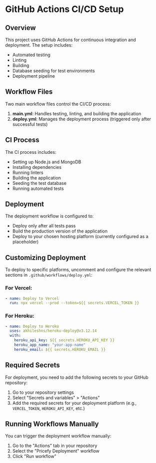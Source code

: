 # GitHub Actions CI/CD Setup

## Overview

This project uses GitHub Actions for continuous integration and deployment. The setup includes:

- Automated testing
- Linting
- Building
- Database seeding for test environments
- Deployment pipeline

## Workflow Files

Two main workflow files control the CI/CD process:

1. **main.yml**: Handles testing, linting, and building the application
2. **deploy.yml**: Manages the deployment process (triggered only after successful tests)

## CI Process

The CI process includes:

- Setting up Node.js and MongoDB
- Installing dependencies
- Running linters
- Building the application
- Seeding the test database
- Running automated tests

## Deployment

The deployment workflow is configured to:

- Deploy only after all tests pass
- Build the production version of the application
- Deploy to your chosen hosting platform (currently configured as a placeholder)

## Customizing Deployment

To deploy to specific platforms, uncomment and configure the relevant sections in `.github/workflows/deploy.yml`:

### For Vercel:
```yaml
- name: Deploy to Vercel
  run: npx vercel --prod --token=${{ secrets.VERCEL_TOKEN }}
```

### For Heroku:
```yaml
- name: Deploy to Heroku
  uses: akhileshns/heroku-deploy@v3.12.14
  with:
    heroku_api_key: ${{ secrets.HEROKU_API_KEY }}
    heroku_app_name: "your-app-name"
    heroku_email: ${{ secrets.HEROKU_EMAIL }}
```

## Required Secrets

For deployment, you need to add the following secrets to your GitHub repository:

1. Go to your repository settings
2. Select "Secrets and variables" > "Actions"
3. Add the required secrets for your deployment platform (e.g., `VERCEL_TOKEN`, `HEROKU_API_KEY`, etc.)

## Running Workflows Manually

You can trigger the deployment workflow manually:

1. Go to the "Actions" tab in your repository
2. Select the "Pricefy Deployment" workflow
3. Click "Run workflow"
